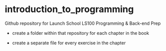 # introduction_to_programming
Github repository for Launch School LS100 Programming &amp; Back-end Prep

* create a folder within that repository for each chapter in the book

* create a separate file for every exercise in the chapter
